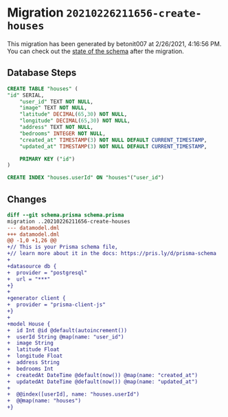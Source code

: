 # Migration `20210226211656-create-houses`

This migration has been generated by betonit007 at 2/26/2021, 4:16:56 PM.
You can check out the [state of the schema](./schema.prisma) after the migration.

## Database Steps

```sql
CREATE TABLE "houses" (
"id" SERIAL,
    "user_id" TEXT NOT NULL,
    "image" TEXT NOT NULL,
    "latitude" DECIMAL(65,30) NOT NULL,
    "longitude" DECIMAL(65,30) NOT NULL,
    "address" TEXT NOT NULL,
    "bedrooms" INTEGER NOT NULL,
    "created_at" TIMESTAMP(3) NOT NULL DEFAULT CURRENT_TIMESTAMP,
    "updated_at" TIMESTAMP(3) NOT NULL DEFAULT CURRENT_TIMESTAMP,

    PRIMARY KEY ("id")
)

CREATE INDEX "houses.userId" ON "houses"("user_id")
```

## Changes

```diff
diff --git schema.prisma schema.prisma
migration ..20210226211656-create-houses
--- datamodel.dml
+++ datamodel.dml
@@ -1,0 +1,26 @@
+// This is your Prisma schema file,
+// learn more about it in the docs: https://pris.ly/d/prisma-schema
+
+datasource db {
+  provider = "postgresql"
+  url = "***"
+}
+
+generator client {
+  provider = "prisma-client-js"
+}
+
+model House {
+  id Int @id @default(autoincrement())
+  userId String @map(name: "user_id")
+  image String
+  latitude Float
+  longitude Float
+  address String
+  bedrooms Int
+  createdAt DateTime @default(now()) @map(name: "created_at")
+  updatedAt DateTime @default(now()) @map(name: "updated_at")
+
+  @@index([userId], name: "houses.userId")
+  @@map(name: "houses")
+}
```


